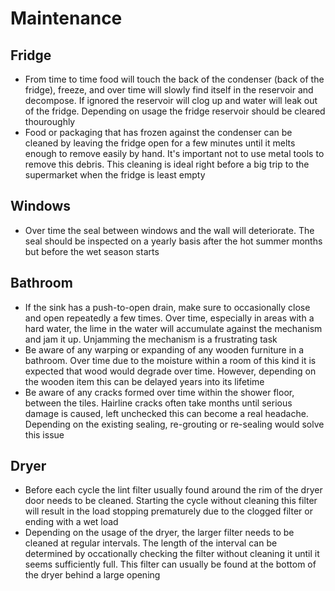 # Maintenance

## Fridge
* From time to time food will touch the back of the condenser (back of the fridge), freeze, and over time will slowly find itself in the reservoir and decompose. If ignored the reservoir will clog up and water will leak out of the fridge. Depending on usage the fridge reservoir should be cleared thouroughly
* Food or packaging that has frozen against the condenser can be cleaned by leaving the fridge open for a few minutes until it melts enough to remove easily by hand. It's important not to use metal tools to remove this debris. This cleaning is ideal right before a big trip to the supermarket when the fridge is least empty

## Windows
* Over time the seal between windows and the wall will deteriorate. The seal should be inspected on a yearly basis after the hot summer months but before the wet season starts

## Bathroom
* If the sink has a push-to-open drain, make sure to occasionally close and open repeatedly a few times. Over time, especially in areas with a hard water, the lime in the water will accumulate against the mechanism and jam it up. Unjamming the mechanism is a frustrating task
* Be aware of any warping or expanding of any wooden furniture in a bathroom. Over time due to the moisture within a room of this kind it is expected that wood would degrade over time. However, depending on the wooden item this can be delayed years into its lifetime
* Be aware of any cracks formed over time within the shower floor, between the tiles. Hairline cracks often take months until serious damage is caused, left unchecked this can become a real headache. Depending on the existing sealing, re-grouting or re-sealing would solve this issue

## Dryer
* Before each cycle the lint filter usually found around the rim of the dryer door needs to be cleaned. Starting the cycle without cleaning this filter will result in the load stopping prematurely due to the clogged filter or ending with a wet load
* Depending on the usage of the dryer, the larger filter needs to be cleaned at regular intervals. The length of the interval can be determined by occationally checking the filter without cleaning it until it seems sufficiently full. This filter can usually be found at the bottom of the dryer behind a large opening